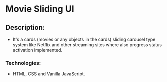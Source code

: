 # Movie Sliding UI

## Description: 
* It's a cards (movies or any objects in the cards) sliding carousel type system like Netflix and other streaming sites where also progress status activation implemented.

### Technologies: 
- HTML, CSS and Vanilla JavaScript.
